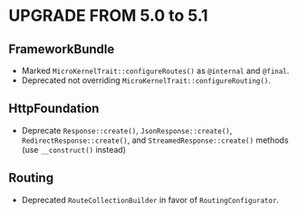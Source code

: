 UPGRADE FROM 5.0 to 5.1
=======================

FrameworkBundle
---------------

 * Marked `MicroKernelTrait::configureRoutes()` as `@internal` and `@final`.
 * Deprecated not overriding `MicroKernelTrait::configureRouting()`.

HttpFoundation
--------------

 * Deprecate `Response::create()`, `JsonResponse::create()`,
   `RedirectResponse::create()`, and `StreamedResponse::create()` methods (use
   `__construct()` instead)

Routing
-------

 * Deprecated `RouteCollectionBuilder` in favor of `RoutingConfigurator`.
